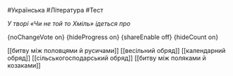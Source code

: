 #Українська #Література #Тест

*У творі «Чи не той то Хміль» ідеться про*

{noChangeVote on}
{hideProgress on}
{shareEnable off}
{hideCount on}

[[битву між половцями й русичами]]
[[весільний обряд]]
[[календарний обряд]]
[[сільськогосподарський обряд]]
[[битву між поляками й козаками]]
